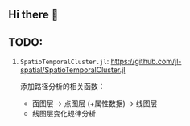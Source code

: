 ## Hi there 👋

<!--

**Here are some ideas to get you started:**

🙋‍♀️ A short introduction - what is your organization all about?
🌈 Contribution guidelines - how can the community get involved?
👩‍💻 Useful resources - where can the community find your docs? Is there anything else the community should know?
🍿 Fun facts - what does your team eat for breakfast?
🧙 Remember, you can do mighty things with the power of [Markdown](https://docs.github.com/github/writing-on-github/getting-started-with-writing-and-formatting-on-github/basic-writing-and-formatting-syntax)
-->

## TODO: 

1. `SpatioTemporalCluster.jl`: <https://github.com/jl-spatial/SpatioTemporalCluster.jl>

    添加路径分析的相关函数：
    - 面图层 -> 点图层 (+属性数据) -> 线图层
    - 线图层变化规律分析
